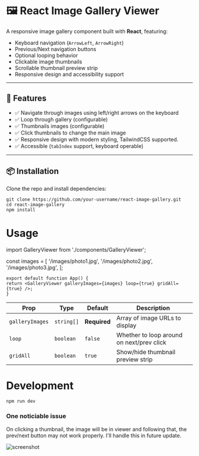 # 🖼️ React Image Gallery Viewer

A responsive image gallery component built with **React**, featuring:

- Keyboard navigation (`ArrowLeft`, `ArrowRight`)
- Previous/Next navigation buttons
- Optional looping behavior
- Clickable image thumbnails
- Scrollable thumbnail preview strip
- Responsive design and accessibility support

---

## 🚀 Features

- ✅ Navigate through images using left/right arrows on the keyboard
- ✅ Loop through gallery (configurable)
- ✅ Thumbnails images (configurable)
- ✅ Click thumbnails to change the main image
- ✅ Responsive design with modern styling, TailwindCSS supported.
- ✅ Accessible (`tabIndex` support, keyboard operable)

---

## 📦 Installation

Clone the repo and install dependencies:

```
git clone https://github.com/your-username/react-image-gallery.git
cd react-image-gallery
npm install
```

# Usage

import GalleryViewer from './components/GalleryViewer';

const images = [
'/images/photo1.jpg',
'/images/photo2.jpg',
'/images/photo3.jpg',
];

```
export default function App() {
return <GalleryViewer galleryImages={images} loop={true} gridAll={true} />;
}
```

| Prop            | Type       | Default      | Description                               |
| --------------- | ---------- | ------------ | ----------------------------------------- |
| `galleryImages` | `string[]` | **Required** | Array of image URLs to display            |
| `loop`          | `boolean`  | `false`      | Whether to loop around on next/prev click |
| `gridAll`       | `boolean`  | `true`       | Show/hide thumbnail preview strip         |

# Development

`npm run dev`

### One noticiable issue

On clicking a thumbnail, the image will be in viewer and following that, the prev/next button may not work properly. I'll handle this in future update.

![screenshot](screenshot/image-gallery.png)

